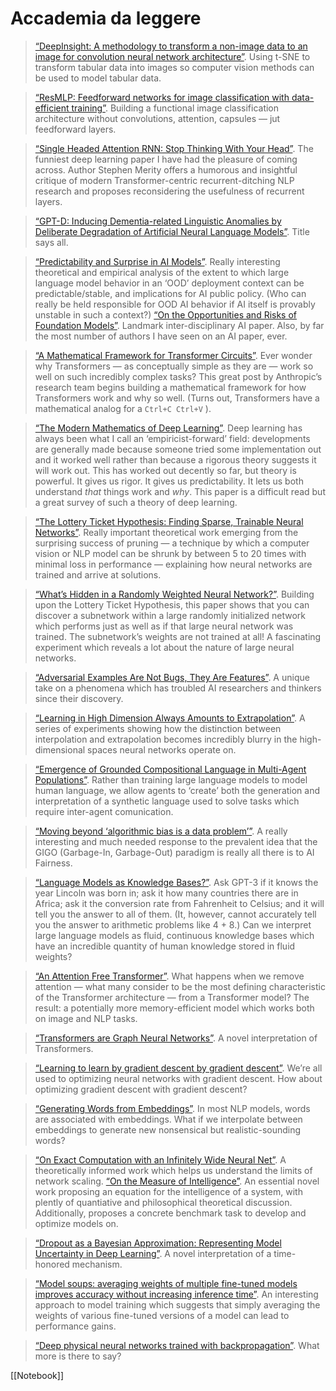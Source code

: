 # Accademia da leggere

>   [“DeepInsight: A methodology to transform a non-image data to an image for convolution neural network architecture”](https://www.nature.com/articles/s41598-019-47765-6). Using t-SNE to transform tabular data into images so computer vision methods can be used to model tabular data.

>   [“ResMLP: Feedforward networks for image classification with data-efficient training”](https://arxiv.org/abs/2105.03404). Building a functional image classification architecture without convolutions, attention, capsules — jut feedforward layers.

>   [“Single Headed Attention RNN: Stop Thinking With Your Head”](https://arxiv.org/abs/1911.11423). The funniest deep learning paper I have had the pleasure of coming across. Author Stephen Merity offers a humorous and insightful critique of modern Transformer-centric recurrent-ditching NLP research and proposes reconsidering the usefulness of recurrent layers.

>  [“GPT-D: Inducing Dementia-related Linguistic Anomalies by Deliberate Degradation of Artificial Neural Language Models”](https://aclanthology.org/2022.acl-long.131.pdf). Title says all.

>   [“Predictability and Surprise in AI Models”](https://facctconference.org/static/pdfs_2022/facct22-140.pdf). Really interesting theoretical and empirical analysis of the extent to which large language model behavior in an ‘OOD’ deployment context can be predictable/stable, and implications for AI public policy. (Who can really be held responsible for OOD AI behavior if AI itself is provably unstable in such a context?)
>   [“On the Opportunities and Risks of Foundation Models”](https://arxiv.org/pdf/2108.07258.pdf?utm_source=morning_brew). Landmark inter-disciplinary AI paper. Also, by far the most number of authors I have seen on an AI paper, ever.

>   [“A Mathematical Framework for Transformer Circuits”](https://transformer-circuits.pub/2021/framework/index.html). Ever wonder why Transformers — as conceptually simple as they are — work so well on such incredibly complex tasks? This great post by Anthropic’s research team begins building a mathematical framework for how Transformers work and why so well. (Turns out, Transformers have a mathematical analog for a `Ctrl+C Ctrl+V` ).

>   [“The Modern Mathematics of Deep Learning”](https://arxiv.org/abs/2105.04026). Deep learning has always been what I call an ‘empiricist-forward’ field: developments are generally made because someone tried some implementation out and it worked well rather than because a rigorous theory suggests it will work out. This has worked out decently so far, but theory is powerful. It gives us rigor. It gives us predictability. It lets us both understand _that_ things work and _why_. This paper is a difficult read but a great survey of such a theory of deep learning.

>   [“The Lottery Ticket Hypothesis: Finding Sparse, Trainable Neural Networks”](https://arxiv.org/abs/1803.03635). Really important theoretical work emerging from the surprising success of pruning — a technique by which a computer vision or NLP model can be shrunk by between 5 to 20 times with minimal loss in performance — explaining how neural networks are trained and arrive at solutions.

>[“What’s Hidden in a Randomly Weighted Neural Network?”](https://openaccess.thecvf.com/content_CVPR_2020/papers/Ramanujan_Whats_Hidden_in_a_Randomly_Weighted_Neural_Network_CVPR_2020_paper.pdf). Building upon the Lottery Ticket Hypothesis, this paper shows that you can discover a subnetwork within a large randomly initialized network which performs just as well as if that large neural network was trained. The subnetwork’s weights are not trained at all! A fascinating experiment which reveals a lot about the nature of large neural networks.

>[“Adversarial Examples Are Not Bugs, They Are Features”](https://arxiv.org/pdf/1905.02175.pdf). A unique take on a phenomena which has troubled AI researchers and thinkers since their discovery.

>[“Learning in High Dimension Always Amounts to Extrapolation”](https://arxiv.org/pdf/2110.09485.pdf). A series of experiments showing how the distinction between interpolation and extrapolation becomes incredibly blurry in the high-dimensional spaces neural networks operate on.

>[“Emergence of Grounded Compositional Language in Multi-Agent Populations”](https://arxiv.org/abs/1703.04908). Rather than training large language models to model human language, we allow agents to ‘create’ both the generation and interpretation of a synthetic language used to solve tasks which require inter-agent comunication.

>[“Moving beyond ‘algorithmic bias is a data problem’”](https://www.cell.com/patterns/fulltext/S2666-3899(21)00061-1). A really interesting and much needed response to the prevalent idea that the GIGO (Garbage-In, Garbage-Out) paradigm is really all there is to AI Fairness.

>[“Language Models as Knowledge Bases?”](https://aclanthology.org/D19-1250.pdf). Ask GPT-3 if it knows the year Lincoln was born in; ask it how many countries there are in Africa; ask it the conversion rate from Fahrenheit to Celsius; and it will tell you the answer to all of them. (It, however, cannot accurately tell you the answer to arithmetic problems like 4 + 8.) Can we interpret large language models as fluid, continuous knowledge bases which have an incredible quantity of human knowledge stored in fluid weights?

>[“An Attention Free Transformer”](https://arxiv.org/pdf/2105.14103.pdf). What happens when we remove attention — what many consider to be the most defining characteristic of the Transformer architecture — from a Transformer model? The result: a potentially more memory-efficient model which works both on image and NLP tasks.

>[“Transformers are Graph Neural Networks”](https://thegradient.pub/transformers-are-graph-neural-networks/). A novel interpretation of Transformers.

>[“Learning to learn by gradient descent by gradient descent”](https://arxiv.org/pdf/1606.04474.pdf). We’re all used to optimizing neural networks with gradient descent. How about optimizing gradient descent with gradient descent?

>[“Generating Words from Embeddings”](https://rajatvd.github.io/Generating-Words-From-Embeddings/). In most NLP models, words are associated with embeddings. What if we interpolate between embeddings to generate new nonsensical but realistic-sounding words?

>[“On Exact Computation with an Infinitely Wide Neural Net”](https://arxiv.org/pdf/1904.11955.pdf). A theoretically informed work which helps us understand the limits of network scaling.
>[“On the Measure of Intelligence”](https://arxiv.org/pdf/1911.01547.pdf). An essential novel work proposing an equation for the intelligence of a system, with plently of quantiative and philosophical theoretical discussion. Additionally, proposes a concrete benchmark task to develop and optimize models on.

>[“Dropout as a Bayesian Approximation: Representing Model Uncertainty in Deep Learning”](https://arxiv.org/pdf/1506.02142.pdf). A novel interpretation of a time-honored mechanism.

>[“Model soups: averaging weights of multiple fine-tuned models improves accuracy without increasing inference time”](https://arxiv.org/abs/2203.05482). An interesting approach to model training which suggests that simply averaging the weights of various fine-tuned versions of a model can lead to performance gains.

>[“Deep physical neural networks trained with backpropagation”](https://www.nature.com/articles/s41586-021-04223-6). What more is there to say?

[[Notebook]]
